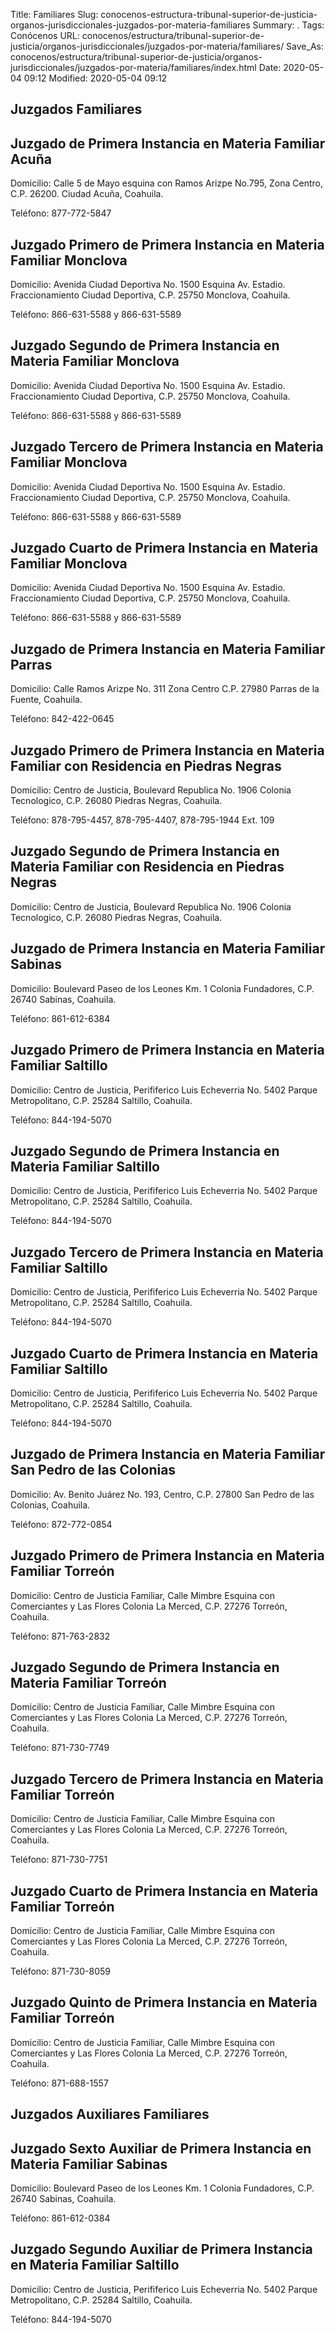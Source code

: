 Title: Familiares
Slug: conocenos-estructura-tribunal-superior-de-justicia-organos-jurisdiccionales-juzgados-por-materia-familiares
Summary: .
Tags: Conócenos
URL: conocenos/estructura/tribunal-superior-de-justicia/organos-jurisdiccionales/juzgados-por-materia/familiares/
Save_As: conocenos/estructura/tribunal-superior-de-justicia/organos-jurisdiccionales/juzgados-por-materia/familiares/index.html
Date: 2020-05-04 09:12
Modified: 2020-05-04 09:12



## Juzgados Familiares

## Juzgado de Primera Instancia en Materia Familiar Acuña

Domicilio: Calle 5 de Mayo esquina con Ramos Arizpe No.795, Zona Centro, C.P. 26200.
Ciudad Acuña, Coahuila.

Teléfono: 877-772-5847

## Juzgado Primero de Primera Instancia en Materia Familiar Monclova

Domicilio: Avenida Ciudad Deportiva No. 1500 Esquina Av. Estadio.
Fraccionamiento Ciudad Deportiva, C.P. 25750 Monclova, Coahuila.

Teléfono: 866-631-5588 y 866-631-5589

## Juzgado Segundo de Primera Instancia en Materia Familiar Monclova

Domicilio: Avenida Ciudad Deportiva No. 1500 Esquina Av. Estadio.
Fraccionamiento Ciudad Deportiva, C.P. 25750 Monclova, Coahuila.

Teléfono: 866-631-5588 y 866-631-5589

## Juzgado Tercero de Primera Instancia en Materia Familiar Monclova

Domicilio: Avenida Ciudad Deportiva No. 1500 Esquina Av. Estadio.
Fraccionamiento Ciudad Deportiva, C.P. 25750 Monclova, Coahuila.

Teléfono: 866-631-5588 y 866-631-5589

## Juzgado Cuarto de Primera Instancia en Materia Familiar Monclova

Domicilio: Avenida Ciudad Deportiva No. 1500 Esquina Av. Estadio.
Fraccionamiento Ciudad Deportiva, C.P. 25750 Monclova, Coahuila.

Teléfono: 866-631-5588 y 866-631-5589

## Juzgado de Primera Instancia en Materia Familiar Parras

Domicilio: Calle Ramos Arizpe No. 311 Zona Centro C.P. 27980 Parras de la Fuente, Coahuila.

Teléfono: 842-422-0645

## Juzgado Primero de Primera Instancia en Materia Familiar con Residencia en Piedras Negras

Domicilio: Centro de Justicia, Boulevard Republica No. 1906 Colonia Tecnologico,
C.P. 26080 Piedras Negras, Coahuila.

Teléfono: 878-795-4457, 878-795-4407, 878-795-1944 Ext. 109

## Juzgado Segundo de Primera Instancia en Materia Familiar con Residencia en Piedras Negras

Domicilio: Centro de Justicia, Boulevard Republica No. 1906 Colonia Tecnologico,
C.P. 26080 Piedras Negras, Coahuila.

## Juzgado de Primera Instancia en Materia Familiar Sabinas

Domicilio: Boulevard Paseo de los Leones Km. 1 Colonia Fundadores,
C.P. 26740 Sabinas, Coahuila.

Teléfono: 861-612-6384

## Juzgado Primero de Primera Instancia en Materia Familiar Saltillo

Domicilio: Centro de Justicia, Perififerico Luis Echeverria No. 5402 Parque Metropolitano,
C.P. 25284 Saltillo, Coahuila.

Teléfono: 844-194-5070

## Juzgado Segundo de Primera Instancia en Materia Familiar Saltillo

Domicilio: Centro de Justicia, Perififerico Luis Echeverria No. 5402 Parque Metropolitano,
C.P. 25284 Saltillo, Coahuila.

Teléfono: 844-194-5070

## Juzgado Tercero de Primera Instancia en Materia Familiar Saltillo

Domicilio: Centro de Justicia, Perififerico Luis Echeverria No. 5402 Parque Metropolitano,
C.P. 25284 Saltillo, Coahuila.

Teléfono: 844-194-5070

## Juzgado Cuarto de Primera Instancia en Materia Familiar Saltillo 

Domicilio: Centro de Justicia, Perififerico Luis Echeverria No. 5402 Parque Metropolitano,
C.P. 25284 Saltillo, Coahuila.

Teléfono: 844-194-5070

## Juzgado de Primera Instancia en Materia Familiar San Pedro de las Colonias

Domicilio: Av. Benito Juárez No. 193, Centro,
C.P. 27800 San Pedro de las Colonias, Coahuila.

Teléfono: 872-772-0854

## Juzgado Primero de Primera Instancia en Materia Familiar Torreón

Domicilio: Centro de Justicia Familiar, Calle Mimbre Esquina con Comerciantes y Las Flores Colonia La Merced,
C.P. 27276 Torreón, Coahuila.

Teléfono: 871-763-2832

## Juzgado Segundo de Primera Instancia en Materia Familiar Torreón

Domicilio: Centro de Justicia Familiar, Calle Mimbre Esquina con Comerciantes y Las Flores Colonia La Merced,
C.P. 27276 Torreón, Coahuila.

Teléfono: 871-730-7749

## Juzgado Tercero de Primera Instancia en Materia Familiar Torreón

Domicilio: Centro de Justicia Familiar, Calle Mimbre Esquina con Comerciantes y Las Flores Colonia La Merced,
C.P. 27276 Torreón, Coahuila.

Teléfono: 871-730-7751

## Juzgado Cuarto de Primera Instancia en Materia Familiar Torreón

Domicilio: Centro de Justicia Familiar, Calle Mimbre Esquina con Comerciantes y Las Flores Colonia La Merced,
C.P. 27276 Torreón, Coahuila.

Teléfono: 871-730-8059

## Juzgado Quinto de Primera Instancia en Materia Familiar Torreón

Domicilio: Centro de Justicia Familiar, Calle Mimbre Esquina con Comerciantes y Las Flores Colonia La Merced,
C.P. 27276 Torreón, Coahuila.

Teléfono: 871-688-1557

## Juzgados Auxiliares Familiares

## Juzgado Sexto Auxiliar de Primera Instancia en Materia Familiar Sabinas

Domicilio: Boulevard Paseo de los Leones Km. 1 Colonia Fundadores,
C.P. 26740 Sabinas, Coahuila.

Teléfono: 861-612-0384

## Juzgado Segundo Auxiliar de Primera Instancia en Materia Familiar Saltillo

Domicilio: Centro de Justicia, Perififerico Luis Echeverria No. 5402 Parque Metropolitano,
C.P. 25284 Saltillo, Coahuila.

Teléfono: 844-194-5070


